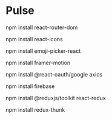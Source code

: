 # Pulse

npm install react-router-dom

npm install react-icons

npm install emoji-picker-react

npm install framer-motion

npm install @react-oauth/google axios

npm install firebase

npm install @reduxjs/toolkit react-redux

npm install redux-thunk
